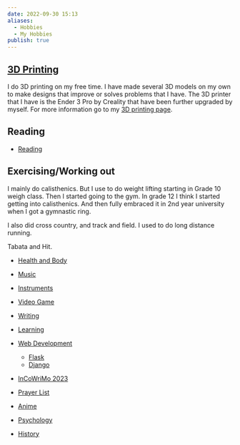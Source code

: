 ```yaml
---
date: 2022-09-30 15:13
aliases:
  - Hobbies
  - My Hobbies
publish: true
---
```


## [3D Printing](../../3D%20Printing.md)
I do 3D printing on my free time. I have made several 3D models on my own to make designs that improve or solves problems that I have. The 3D printer that I have is the Ender 3 Pro by Creality that have been further upgraded by myself. For more information go to my [3D printing page](https://leiyu3.github.io/3dprinting.html).

## Reading
- [Reading](../../Reading.md)

## Exercising/Working out
I mainly do calisthenics. But I use to do weight lifting starting in Grade 10 weigh class. Then I started going to the gym. In grade 12 I think I started getting into calisthenics. And then fully embraced it in 2nd year university when I got a gymnastic ring. 

I also did cross country, and track and field. I used to do long distance running.

Tabata and Hit.
- [Health and Body](../../Health%20and%20Body.md)


- [Music](../../Music.md)
- [Instruments](../../Instruments.md)
- [Video Game](../../Video%20Game.md)
- [Writing](../../Writing.md)
- [Learning](../../Learning.md)
- [Web Development](../../Web%20Development.md)
	- [Flask](../../Flask.md)
	- [Django](../../Django.md)

- [InCoWriMo 2023](../../InCoWriMo%202023.md)
- [Prayer List](../../Prayer%20List.md)
- [Anime](Anime.md)
- [Psychology](./Psychology.md)
- [History](../../History.md)